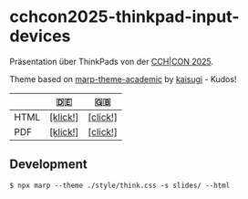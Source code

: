 # cchcon2025-thinkpad-input-devices

Präsentation über ThinkPads von der [CCH|CON 2025](https://cch-con.de/).

Theme based on [marp-theme-academic](https://github.com/kaisugi/marp-theme-academic) by [kaisugi](https://github.com/kaisugi) - Kudos!

|   | 🇩🇪 | 🇬🇧 |
| - | - | - |
| HTML | [[klick!]](https://stdevel.github.io/cchcon2025-thinkpad-input-devices/de.html) | [[click!]](https://stdevel.github.io/cchcon2025-thinkpad-input-devices/en.html)
| PDF | [[klick!]](https://stdevel.github.io/cchcon2025-thinkpad-input-devices/de.pdf) | [[click!]](https://stdevel.github.io/cchcon2025-thinkpad-input-devices/en.pdf)

## Development

```command
$ npx marp --theme ./style/think.css -s slides/ --html
```
